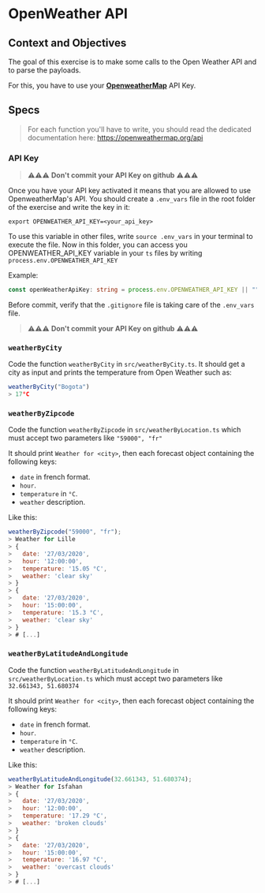 # OpenWeather API

## Context and Objectives

The goal of this exercise is to make some calls to the Open Weather API and to parse the payloads.

For this, you have to use your **[OpenweatherMap](https://openweathermap.org/)** API Key.

## Specs

> For each function you'll have to write, you should read the dedicated documentation here: https://openweathermap.org/api

### API Key

> ⚠️⚠️⚠️ **Don't commit your API Key on github** ⚠️⚠️⚠️

Once you have your API key activated it means that you are allowed to use OpenweatherMap's API.
You should create a `.env_vars` file in the root folder of the exercise and write the key in it:

```
export OPENWEATHER_API_KEY=<your_api_key>
```

To use this variable in other files, write `source .env_vars` in your terminal to execute the file. Now in this folder, you can access you OPENWEATHER_API_KEY variable in your `ts` files by writing `process.env.OPENWEATHER_API_KEY`

Example:

```ts
const openWeatherApiKey: string = process.env.OPENWEATHER_API_KEY || "";
```

Before commit, verify that the `.gitignore` file is taking care of the `.env_vars` file.

> ⚠️⚠️⚠️ **Don't commit your API Key on github** ⚠️⚠️⚠️

### `weatherByCity`

Code the function `weatherByCity` in `src/weatherByCity.ts`. It should get a city as input and prints the temperature from Open Weather such as:

```javascript
weatherByCity("Bogota")
> 17°C
```

### `weatherByZipcode`

Code the function `weatherByZipcode` in `src/weatherByLocation.ts` which must accept two parameters like `"59000", "fr"`

It should print `Weather for <city>`, then each forecast object containing the following keys:

- `date` in french format.
- `hour`.
- `temperature` in `°C`.
- `weather` description.

Like this:

```javascript
weatherByZipcode("59000", "fr");
> Weather for Lille
> {
>   date: '27/03/2020',
>   hour: '12:00:00',
>   temperature: '15.05 °C',
>   weather: 'clear sky'
> }
> {
>   date: '27/03/2020',
>   hour: '15:00:00',
>   temperature: '15.3 °C',
>   weather: 'clear sky'
> }
> # [...]
```

### `weatherByLatitudeAndLongitude`

Code the function `weatherByLatitudeAndLongitude` in `src/weatherByLocation.ts` which must accept two parameters like `32.661343, 51.680374`

It should print `Weather for <city>`, then each forecast object containing the following keys:

- `date` in french format.
- `hour`.
- `temperature` in `°C`.
- `weather` description.

Like this:

```javascript
weatherByLatitudeAndLongitude(32.661343, 51.680374);
> Weather for Isfahan
> {
>   date: '27/03/2020',
>   hour: '12:00:00',
>   temperature: '17.29 °C',
>   weather: 'broken clouds'
> }
> {
>   date: '27/03/2020',
>   hour: '15:00:00',
>   temperature: '16.97 °C',
>   weather: 'overcast clouds'
> }
> # [...]
```
